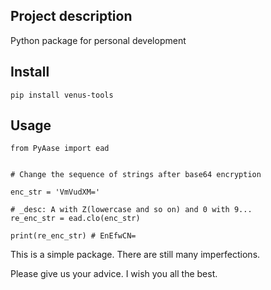 ## Project description
 
Python package for personal development

## Install

```
pip install venus-tools
```

## Usage

```
from PyAase import ead


# Change the sequence of strings after base64 encryption

enc_str = 'VmVudXM='

# _desc: A with Z(lowercase and so on) and 0 with 9...
re_enc_str = ead.clo(enc_str) 

print(re_enc_str) # EnEfwCN=

```



This is a simple package. There are still many imperfections.

Please give us your advice. I wish you all the best.
